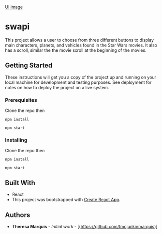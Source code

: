 [UI image](<img src="./images/ScreenShot.png"/>)

# swapi

This project allows a user to choose from three different buttons to display main characters, planets, and vehicles found in the Star Wars movies.  It also has a scroll, similar the the movie scroll at the beginning of the movies.

## Getting Started

These instructions will get you a copy of the project up and running on your local machine for development and testing purposes. See deployment for notes on how to deploy the project on a live system.

### Prerequisites

Clone the repo then

```
npm install
```

```
npm start
```

### Installing

Clone the repo then

```
npm install
```

```
npm start
```

## Built With 

* React
* This project was bootstrapped with [Create React App](https://github.com/facebookincubator/create-react-app).


## Authors

* **Theresa Marquis** - *Initial work* - [(https://github.com/tmcjunkinmarquis)]


